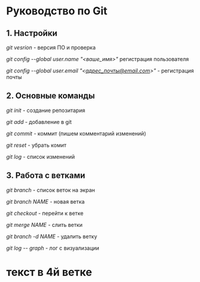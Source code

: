 # Руководство по Git
## 1. Настройки

_git vesrion_ - версия ПО и проверка

_git config --global user.name "<ваше_имя>"_ регистрация пользователя

_git config --global user.email "<адрес_почты@email.com>"_ - регистрация почты


## 2. Основные команды

_git init_ - создание репозитария

_git add_ - добавление в git

_git commit_ - коммит (пишем комментарий изменений)

_git reset_ - убрать комит

_git log_ - список изменений

## 3. Работа с ветками

_git branch_ - список веток на экран

_git branch NAME_ - новая ветка

_git checkout_ - перейти к ветке

_git merge NAME_ - слить ветки

_git branch -d NAME_ - удалить ветку

_git log -- graph_ - лог с визуализации

# текст в 4й ветке

